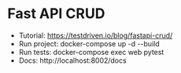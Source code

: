 # Fast API CRUD

- Tutorial: https://testdriven.io/blog/fastapi-crud/
- Run project: docker-compose up -d --build
- Run tests: docker-compose exec web pytest
- Docs: http://localhost:8002/docs